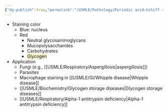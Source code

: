 ```yaml
---
{"dg-publish":true,"permalink":"/USMLE/Pathology/Periodic acid–Schiff reaction/"}
---
```


- Staining color
	- Blue: nucleus
	- Red
		- Neutral glycosaminoglycans
		- Mucopolysaccharides
		- Carbohydrates
		- <span style="background:rgba(240, 200, 0, 0.2)">Glycogen</span>
- Application
	- Fungi (e.g., [[USMLE/Respiratory/Aspergillosis\|aspergillosis]]) 
	- Parasites
	- Macrophage staining in [[USMLE/GI/Whipple disease\|Whipple disease]] 
	- [[USMLE/Biochemistry/Glycogen storage diseases\|Glycogen storage diseases]]
	- [[USMLE/Respiratory/Alpha-1 antitrypsin deficiency\|Alpha-1 antitrypsin deficiency]]
